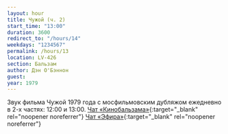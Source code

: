 ```yaml
---
layout: hour
title: Чужой (ч. 2)
start_time: "13:00"
duration: 3600
redirect_to: "/hours/14"
weekdays: "1234567"
permalink: /hours/13
location: LV-426
section: Бальзам
author: Дэн О'Бэннон
guest:
year: 1979
---
```


Звук фильма Чужой 1979 года с мосфильмовским дубляжом ежедневно в 2-х частях: 12:00 и 13:00. [Чат «Кинобальзама»](https://t.me/+LJbX4Hr0myYxMGRi){:target="_blank" rel="noopener noreferrer"} [Чат «Эфира»](https://t.me/+nk0UKze8dEczZDAy){:target="_blank" rel="noopener noreferrer"}
